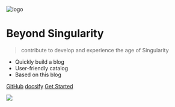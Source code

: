 ![logo](media/beyondsingularity2.png)

# Beyond Singularity

> contribute to develop and experience the age of Singularity 

- Quickly build a blog
- User-friendly catalog
- Based on this blog

[GitHub](https://github.com/andy-brain/andy-docsify) [docsify](https://docsify.js.org/#/quickstart)  [Get Started](index)

![](media/Singularity-cover.png)